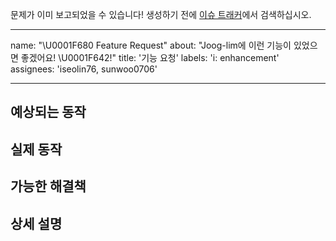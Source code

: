 문제가 이미 보고되었을 수 있습니다!
생성하기 전에 [이슈 트래커](../)에서 검색하십시오.

---

name: "\U0001F680 Feature Request"
about: "Joog-lim에 이런 기능이 있었으면 좋겠어요! \U0001F642!"
title: '기능 요청'
labels: 'i: enhancement'
assignees: 'iseolin76, sunwoo0706'

---

<!-- - 위의 제목에 대한 일반적인 요약 제공 -->

## 예상되는 동작

<!-- 작동 방식을 알려주세요 -->

## 실제 동작

<!-- 현재 행동과의 차이점을 기술해주세요 -->

## 가능한 해결책

<!-- 추가 또는 변경을 구현하는 방법에 대한 아이디어을 제안합니다. -->

## 상세 설명

<!-- - 제안하는 변경 또는 추가에 대한 자세한 설명을 기술해주세요 -->
